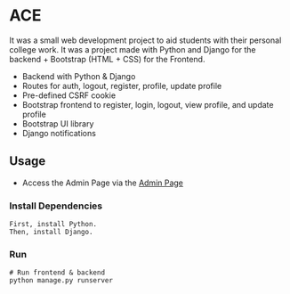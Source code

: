 # ACE

It was a small web development project to aid students with their personal college work.
It was a project made with Python and Django for the backend + Bootstrap (HTML + CSS) for the Frontend.

- Backend with Python & Django
- Routes for auth, logout, register, profile, update profile
- Pre-defined CSRF cookie
- Bootstrap frontend to register, login, logout, view profile, and update profile
- Bootstrap UI library
- Django notifications

## Usage

- Access the Admin Page via the [Admin Page](http://127.0.0.1:8000/admin)

### Install Dependencies
```
First, install Python.
Then, install Django.
```

### Run
```
# Run frontend & backend
python manage.py runserver
```
